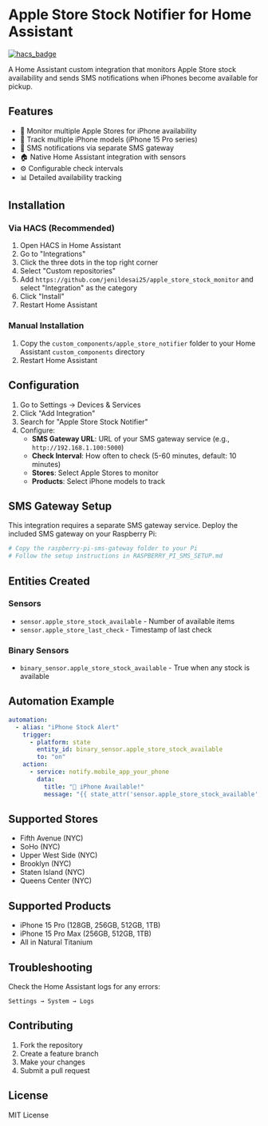 # Apple Store Stock Notifier for Home Assistant

[![hacs_badge](https://img.shields.io/badge/HACS-Custom-orange.svg)](https://github.com/custom-components/hacs)

A Home Assistant custom integration that monitors Apple Store stock availability and sends SMS notifications when iPhones become available for pickup.

## Features

- 🍎 Monitor multiple Apple Stores for iPhone availability
- 📱 Track multiple iPhone models (iPhone 15 Pro series)
- 📲 SMS notifications via separate SMS gateway
- 🏠 Native Home Assistant integration with sensors
- ⚙️ Configurable check intervals
- 📊 Detailed availability tracking

## Installation

### Via HACS (Recommended)

1. Open HACS in Home Assistant
2. Go to "Integrations"
3. Click the three dots in the top right corner
4. Select "Custom repositories"
5. Add `https://github.com/jenildesai25/apple_store_stock_monitor` and select "Integration" as the category
6. Click "Install"
7. Restart Home Assistant

### Manual Installation

1. Copy the `custom_components/apple_store_notifier` folder to your Home Assistant `custom_components` directory
2. Restart Home Assistant

## Configuration

1. Go to Settings → Devices & Services
2. Click "Add Integration"
3. Search for "Apple Store Stock Notifier"
4. Configure:
   - **SMS Gateway URL**: URL of your SMS gateway service (e.g., `http://192.168.1.100:5000`)
   - **Check Interval**: How often to check (5-60 minutes, default: 10 minutes)
   - **Stores**: Select Apple Stores to monitor
   - **Products**: Select iPhone models to track

## SMS Gateway Setup

This integration requires a separate SMS gateway service. Deploy the included SMS gateway on your Raspberry Pi:

```bash
# Copy the raspberry-pi-sms-gateway folder to your Pi
# Follow the setup instructions in RASPBERRY_PI_SMS_SETUP.md
```

## Entities Created

### Sensors
- `sensor.apple_store_stock_available` - Number of available items
- `sensor.apple_store_last_check` - Timestamp of last check

### Binary Sensors  
- `binary_sensor.apple_store_stock_available` - True when any stock is available

## Automation Example

```yaml
automation:
  - alias: "iPhone Stock Alert"
    trigger:
      - platform: state
        entity_id: binary_sensor.apple_store_stock_available
        to: "on"
    action:
      - service: notify.mobile_app_your_phone
        data:
          title: "🍎 iPhone Available!"
          message: "{{ state_attr('sensor.apple_store_stock_available', 'available_items') | length }} items available"
```

## Supported Stores

- Fifth Avenue (NYC)
- SoHo (NYC)  
- Upper West Side (NYC)
- Brooklyn (NYC)
- Staten Island (NYC)
- Queens Center (NYC)

## Supported Products

- iPhone 15 Pro (128GB, 256GB, 512GB, 1TB)
- iPhone 15 Pro Max (256GB, 512GB, 1TB)
- All in Natural Titanium

## Troubleshooting

Check the Home Assistant logs for any errors:
```
Settings → System → Logs
```

## Contributing

1. Fork the repository
2. Create a feature branch
3. Make your changes
4. Submit a pull request

## License

MIT License
